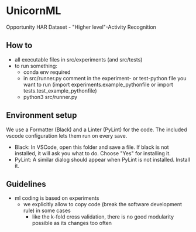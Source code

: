 # UnicornML

Opportunity HAR Dataset - "Higher level"-Activity Recognition

## How to

- all executable files in src/experiments (and src/tests)
- to run something:
  - conda env required
  - in src/runner.py comment in the experiment- or test-python file you want to run (import experiments.example_pythonfile or import tests.test_example_pythonfile)
  - python3 src/runner.py

## Environment setup

We use a Formatter (Black) and a Linter (PyLint) for the code. The included vscode configuration lets them run on every save.

- Black: In VSCode, open this folder and save a file. If black is not installed, it will ask you what to do. Choose "Yes" for installing it.
- PyLint: A similar dialog should appear when PyLint is not installed. Install it.

## Guidelines

- ml coding is based on experiments
  - we explicitly allow to copy code (break the software development rule) in some cases
    - like the k-fold cross validation, there is no good modularity possible as its changes too often

